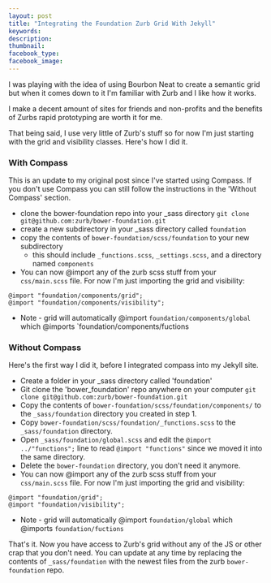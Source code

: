 ```yaml
---
layout: post
title: "Integrating the Foundation Zurb Grid With Jekyll"
keywords:
description:
thumbnail:
facebook_type:
facebook_image:
---
```


I was playing with the idea of using Bourbon Neat to create a semantic grid but when it comes down to it I'm familiar with Zurb and I like how it works.

I make a decent amount of sites for friends and non-profits and the benefits of Zurbs rapid prototyping are worth it for me.

That being said, I use very little of Zurb's stuff so for now I'm just starting with the grid and visibility classes. Here's how I did it.

### With Compass
This is an update to my original post since I've started using Compass. If you don't use Compass you can still follow the instructions in the 'Without Compass' section.

* clone the bower-foundation repo into your _sass directory
  `git clone git@github.com:zurb/bower-foundation.git`
* create a new subdirectory in your _sass directory called `foundation`
* copy the contents of `bower-foundation/scss/foundation` to your new subdirectory
  * this should include `_functions.scss`, `_settings.scss`, and a directory named `components`
* You can now @import any of the zurb scss stuff from your `css/main.scss` file. For now I'm just importing the grid and visibility:

```
@import "foundation/components/grid";
@import "foundation/components/visibility";
```

  * Note - grid will automatically @import `foundation/components/global` which @imports `foundation/components/fuctions

### Without Compass
Here's the first way I did it, before I integrated compass into my Jekyll site.

* Create a folder in your _sass directory called 'foundation'
* Git clone the 'bower_foundation' repo anywhere on your computer
  `git clone git@github.com:zurb/bower-foundation.git`
* Copy the contents of `bower-foundation/scss/foundation/components/` to the `_sass/foundation` directory you created in step 1.
* Copy `bower-foundation/scss/foundation/_functions.scss` to the `_sass/foundation` directory.
* Open `_sass/foundation/global.scss` and edit the `@import ../"functions";` line to read `@import "functions"` since we moved it into the same directory.
* Delete the `bower-foundation` directory, you don't need it anymore.
* You can now @import any of the zurb scss stuff from your `css/main.scss` file. For now I'm just importing the grid and visibility:

```
@import "foundation/grid";
@import "foundation/visibility";
```

  * Note - grid will automatically @import `foundation/global` which @imports `foundation/fuctions`

That's it. Now you have access to Zurb's grid without any of the JS or other crap that you don't need. You can update at any time by replacing the contents of `_sass/foundation` with the newest files from the zurb `bower-foundation` repo.
